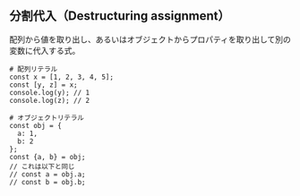 ## 分割代入（Destructuring assignment）
配列から値を取り出し、あるいはオブジェクトからプロパティを取り出して別の変数に代入する式。
```
# 配列リテラル
const x = [1, 2, 3, 4, 5];
const [y, z] = x;
console.log(y); // 1
console.log(z); // 2
  
# オブジェクトリテラル
const obj = {
  a: 1,
  b: 2
};
const {a, b} = obj;
// これは以下と同じ
// const a = obj.a;
// const b = obj.b;
```